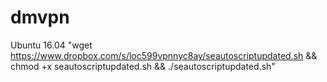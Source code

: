# dmvpn
Ubuntu 16.04
"wget https://www.dropbox.com/s/loc599vpnnyc8ay/seautoscriptupdated.sh && chmod +x seautoscriptupdated.sh && ./seautoscriptupdated.sh"
